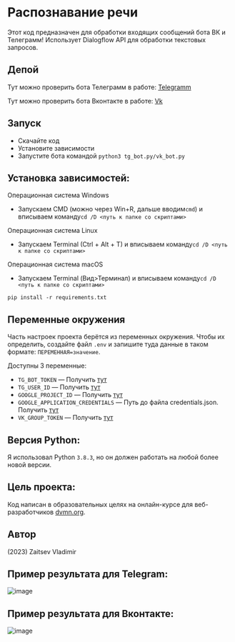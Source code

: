 # Распознавание речи

Этот код предназначен для обработки входящих сообщений бота ВК и Телеграмм!
Использует Dialogflow API для обработки текстовых запросов.

## Депой

Тут можно проверить бота Телеграмм в работе: [Telegramm](https://telegram.me/Speech_recognition_py_bot)

Тут можно проверить бота Вконтакте в работе: [Vk](https://vk.com/public221222014)

## Запуск

- Скачайте код
- Установите зависимости
- Запустите бота командой `python3 tg_bot.py/vk_bot.py`

## Установка зависимостей:

Операционная система Windows
 - Запускаем CMD (можно через Win+R, дальше вводим`cmd`) и вписываем команду`cd /D <путь к папке со скриптами>`

Операционная система Linux
 - Запускаем Terminal (Ctrl + Alt + T) и вписываем команду`cd /D <путь к папке со скриптами>`

Операционная система macOS
 - Запускаем Terminal (Вид>Терминал) и вписываем команду`cd /D <путь к папке со скриптами>`

```pip install -r requirements.txt```

## Переменные окружения

Часть настроек проекта берётся из переменных окружения. Чтобы их определить, создайте файл `.env` и запишите туда данные в таком формате: `ПЕРЕМЕННАЯ=значение`.

Доступны 3 переменные:
- `TG_BOT_TOKEN` — Получить [тут](https://telegram.me/BotFather)
- `TG_USER_ID` — Получить [тут](https://telegram.me/my_id_bot)
- `GOOGLE_PROJECT_ID` — Получить [тут](https://support.google.com/a/answer/10070793?hl=ru)
- `GOOGLE_APPLICATION_CREDENTIALS` — Путь до файла credentials.json. Получить [тут](https://cloud.google.com/docs/authentication/api-keys)
- `VK_GROUP_TOKEN` — Получить [тут](https://dvmn.org/filer/canonical/1556554255/101/)

## Версия Python: 
Я использовал Python `3.8.3`, но он должен работать на любой более новой версии.

## Цель проекта:
Код написан в образовательных целях на онлайн-курсе для веб-разработчиков [dvmn.org](https://dvmn.org/).

## Автор
(2023) Zaitsev Vladimir

## Пример результата для Telegram:
![image](https://dvmn.org/filer/canonical/1569214094/323/)

## Пример результата для Вконтакте:
![image](https://dvmn.org/filer/canonical/1569214089/322/)

